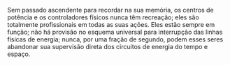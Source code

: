 ﻿Sem passado ascendente para recordar na sua memória, os centros de potência e os controladores físicos nunca têm recreação; eles são totalmente profissionais em todas as suas ações. Eles estão sempre em função; não há provisão no esquema universal para interrupção das linhas físicas de energia; nunca, por uma fração de segundo, podem esses seres abandonar sua supervisão direta dos circuitos de energia do tempo e espaço.
